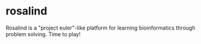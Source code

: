 rosalind
========

Rosalind is a "project euler"-like platform for learning bioinformatics through problem solving. Time to play!
